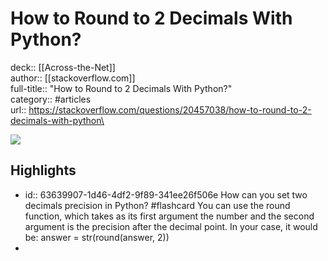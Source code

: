 # How to Round to 2 Decimals With Python?

deck:: [[Across-the-Net]]\
author:: [[stackoverflow.com]]\
full-title:: "How to Round to 2 Decimals With Python?"\
category:: #articles\
url:: https://stackoverflow.com/questions/20457038/how-to-round-to-2-decimals-with-python\

![](https://readwise-assets.s3.amazonaws.com/static/images/article3.5c705a01b476.png)
## Highlights
- id:: 63639907-1d46-4df2-9f89-341ee26f506e
   How can you set two decimals precision in Python? #flashcard 
    You can use the round function, which takes as its first argument the number and the second argument is the precision after the decimal point.
     In your case, it would be:
     answer = str(round(answer, 2))
-